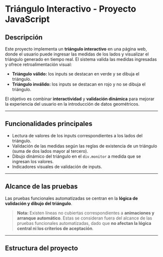 # Triángulo Interactivo - Proyecto JavaScript

## Descripción
Este proyecto implementa un **triángulo interactivo** en una página web, donde el usuario puede ingresar las medidas de los lados y visualizar el triángulo generado en tiempo real. El sistema valida las medidas ingresadas y ofrece retroalimentación visual:  

- **Triángulo válido:** los inputs se destacan en verde y se dibuja el triángulo.  
- **Triángulo inválido:** los inputs se destacan en rojo y no se dibuja el triángulo.  

El objetivo es combinar **interactividad** y **validación dinámica** para mejorar la experiencia del usuario en la introducción de datos geométricos.

---

## Funcionalidades principales
- Lectura de valores de los inputs correspondientes a los lados del triángulo.  
- Validación de las medidas según las reglas de existencia de un triángulo (suma de dos lados mayor al tercero).  
- Dibujo dinámico del triángulo en el `div.monitor` a medida que se ingresan los valores.  
- Indicadores visuales de validación de inputs.  

---

## Alcance de las pruebas
Las pruebas funcionales automatizadas se centran en la **lógica de validación y dibujo del triángulo**.  

> **Nota:** Existen líneas no cubiertas correspondientes a **animaciones y arranque automático**. Estas se consideran fuera del alcance de las pruebas funcionales automatizadas, dado que **no afectan la lógica central ni los criterios de aceptación**.

---

## Estructura del proyecto
